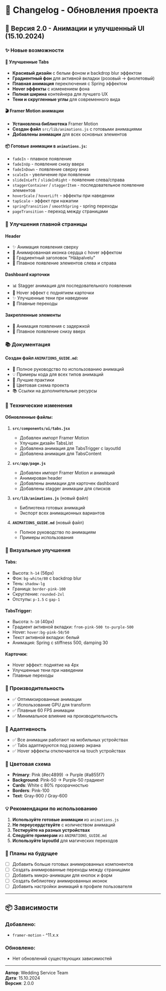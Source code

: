 # 📝 Changelog - Обновления проекта

## 🎨 Версия 2.0 - Анимации и улучшенный UI (15.10.2024)

### ✨ Новые возможности

#### 🎯 Улучшенные Tabs
- **Красивый дизайн** с белым фоном и backdrop blur эффектом
- **Градиентный фон** для активной вкладки (розовый → фиолетовый)
- **Плавная анимация** переключения с Spring эффектом
- **Hover эффекты** с изменением фона
- **Полная ширина** контейнера для лучшего UX
- **Тени и скругленные углы** для современного вида

#### 🎬 Framer Motion анимации
- **Установлена библиотека** Framer Motion
- **Создан файл** `src/lib/animations.js` с готовыми анимациями
- **Добавлены анимации** для всех основных элементов

#### 📦 Готовые анимации в `animations.js`:
- `fadeIn` - плавное появление
- `fadeInUp` - появление снизу вверх
- `fadeInDown` - появление сверху вниз
- `scaleIn` - увеличение при появлении
- `slideInLeft` / `slideInRight` - появление слева/справа
- `staggerContainer` / `staggerItem` - последовательное появление элементов
- `hoverScale` / `hoverLift` - эффекты при наведении
- `tapScale` - эффект при нажатии
- `springTransition` / `smoothSpring` - spring переходы
- `pageTransition` - переход между страницами

### 🎨 Улучшения главной страницы

#### Header
- ✨ Анимация появления сверху
- 💫 Анимированная иконка сердца с hover эффектом
- 🌈 Градиентный заголовок "Hääpalvelu"
- 🎯 Плавное появление элементов слева и справа

#### Dashboard карточки
- 📊 Stagger анимация для последовательного появления
- 🎯 Hover эффект с поднятием карточки
- ✨ Улучшенные тени при наведении
- 💫 Плавные переходы

#### Закрепленные элементы
- 📌 Анимация появления с задержкой
- 🎯 Плавное появление снизу вверх

### 📚 Документация

#### Создан файл `ANIMATIONS_GUIDE.md`:
- 📖 Полное руководство по использованию анимаций
- 💡 Примеры кода для всех типов анимаций
- 🎯 Лучшие практики
- 🎨 Цветовая схема проекта
- 📚 Ссылки на дополнительные ресурсы

### 🔧 Технические изменения

#### Обновленные файлы:
1. **`src/components/ui/tabs.jsx`**
   - Добавлен импорт Framer Motion
   - Улучшен дизайн TabsList
   - Добавлена анимация для TabsTrigger с layoutId
   - Добавлена анимация для TabsContent

2. **`src/app/page.js`**
   - Добавлен импорт Framer Motion и анимаций
   - Анимирован header
   - Добавлены анимации для карточек dashboard
   - Добавлены stagger анимации для списков

3. **`src/lib/animations.js`** (новый файл)
   - Библиотека готовых анимаций
   - Экспорт всех анимационных вариантов

4. **`ANIMATIONS_GUIDE.md`** (новый файл)
   - Полное руководство по анимациям
   - Примеры использования

### 🎯 Визуальные улучшения

#### Tabs:
- Высота: `h-14` (56px)
- Фон: `bg-white/80` с backdrop blur
- Тень: `shadow-lg`
- Граница: `border-pink-100`
- Скругление: `rounded-2xl`
- Отступы: `p-1.5` с `gap-1`

#### TabsTrigger:
- Высота: `h-10` (40px)
- Градиент активной вкладки: `from-pink-500 to-purple-500`
- Hover: `hover:bg-pink-50/50`
- Текст активной вкладки: белый
- Анимация: Spring с stiffness 500, damping 30

#### Карточки:
- Hover эффект: поднятие на 4px
- Улучшенные тени при наведении
- Плавные переходы

### 🚀 Производительность
- ✅ Оптимизированные анимации
- ✅ Использование GPU для transform
- ✅ Плавные 60 FPS анимации
- ✅ Минимальное влияние на производительность

### 📱 Адаптивность
- ✅ Все анимации работают на мобильных устройствах
- ✅ Tabs адаптируются под размер экрана
- ✅ Hover эффекты отключаются на touch устройствах

### 🎨 Цветовая схема
- **Primary**: Pink (#ec4899) → Purple (#a855f7)
- **Background**: Pink-50 → Purple-50 градиент
- **Cards**: White с 80% прозрачностью
- **Borders**: Pink-100
- **Text**: Gray-900 / Gray-600

### 💡 Рекомендации по использованию

1. **Используйте готовые анимации** из `animations.js`
2. **Не переусердствуйте** с количеством анимаций
3. **Тестируйте на разных устройствах**
4. **Следуйте примерам** из `ANIMATIONS_GUIDE.md`
5. **Используйте layoutId** для магических переходов

### 🔮 Планы на будущее
- [ ] Добавить больше готовых анимированных компонентов
- [ ] Создать анимированные переходы между страницами
- [ ] Добавить микро-анимации для кнопок и форм
- [ ] Создать библиотеку анимированных иконок
- [ ] Добавить настройки анимаций в профиле пользователя

---

## 📦 Зависимости

### Добавлено:
- `framer-motion` - ^11.x.x

### Обновлено:
- Нет обновлений существующих зависимостей

---

**Автор**: Wedding Service Team  
**Дата**: 15.10.2024  
**Версия**: 2.0.0
